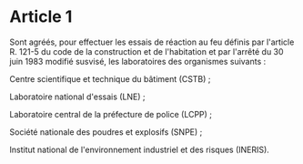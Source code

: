 # Article 1

Sont agréés, pour effectuer les essais de réaction au feu définis par l'article R. 121-5 du code de la construction et de l'habitation et par l'arrêté du 30 juin 1983 modifié susvisé, les laboratoires des organismes suivants :

Centre scientifique et technique du bâtiment (CSTB) ;

Laboratoire national d'essais (LNE) ;

Laboratoire central de la préfecture de police (LCPP) ;

Société nationale des poudres et explosifs (SNPE) ;

Institut national de l'environnement industriel et des risques (INERIS).
